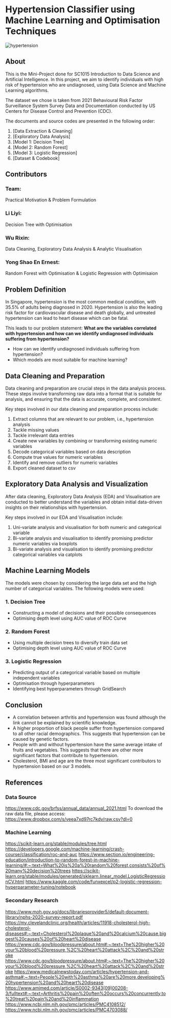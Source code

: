 # Hypertension Classifier using Machine Learning and Optimisation Techniques
![hypertension](https://user-images.githubusercontent.com/88404898/233834788-46a0b9cb-908b-4b1c-b60d-36fa5b22f859.png)
## About
This is the Mini-Project done for SC1015 Introduction to Data Science and Artificial Intelligence. In this project, we aim to identify individuals with high risk of hypertension who are undiagnosed, using Data Science and Machine Learning algorithms. 

The dataset we chose is taken from 2021 Behavioural Risk Factor Surveillance System Survey Data and Documentation conducted by US Centers for Disease Control and Prevention (CDC).

The documents and source codes are presented in the following order:
1. [Data Extraction & Cleaning]
2. [Exploratory Data Analysis]
3. [Model 1: Decision Tree]
4. [Model 2: Random Forest]
5. [Model 3: Logistic Regression]
6. [Dataset & Codebook]

## Contributors
### Team:
Practical Motivation & Problem Formulation
### Li Liyi:
Decision Tree with Optimisation
### Wu Rixin:
Data Cleaning, Exploratory Data Analysis & Analytic Visualisation
### Yong Shao En Ernest:
Random Forest with Optimisation & Logistic Regression with Optimisaion

## Problem Definition
In Singapore, hypertension is the most common medical condition, with 35.5% of adults being diagnosed in 2020. Hypertension is also the leading risk factor for cardiovascular disease and death globally, and untreated hypertension can lead to heart disease which can be fatal. 

This leads to our problem statement: 
<b>What are the variables correlated with hypertension and how can we identify undiagnosed individuals suffering from hypertension?</b>
- How can we identify undiagnosed individuals suffering from hypertension?
- Which models are most suitable for machine learning?

## Data Cleaning and Preparation
<p>Data cleaning and preparation are crucial steps in the data analysis process. These steps involve transforming raw data into a format that is suitable for analysis, and ensuring that the data is accurate, complete, and consistent. </p>

Key steps involved in our data cleaning and preparation process include:
1. Extract columns that are relevant to our problem, i.e., hypertension analysis
2. Tackle missing values
3. Tackle irrelevant data entries
4. Create new variables by combining or transforming existing numeric variables
5. Decode categorical variables based on data description
6. Compute true values for numeric variables
7. Identify and remove outliers for numeric variables
8. Export cleaned dataset to csv

## Exploratory Data Analysis and Visualization
After data cleaning, Exploratory Data Analysis (EDA) and Visualisation are conducted to better understand the variables and obtain initial data-driven insights on their relationships with hypertension.

Key steps involved in our EDA and Visualisation include:
1. Uni-variate analysis and visualisation for both numeric and categorical variable
2. Bi-variate analysis and visualisation to identify promising predictor numeric variables via boxplots
3. Bi-variate analysis and visualisation to identify promising predictor categorical variables via catplots

## Machine Learning Models
The models were chosen by considering the large data set and the high number of categorical variables. The following models were used:

### 1. Decision Tree
- Constructing a model of decisions and their possible consequences
- Optimising depth level using AUC value of ROC Curve

### 2. Random Forest
- Using multiple decision trees to diversify train data set 
- Optimising depth level using AUC value of ROC Curve

### 3. Logistic Regression
- Predicting output of a categorical variable based on multiple independent variables
- Optimisation through hyperparameters
- Identifying best hyperparameters through GridSearch

## Conclusion
- A correlation between arthritis and hypertension was found although the link cannot be explained by scientific knowledge.
- A higher proportion of black people suffer from hypertension compared to all other racial demographics. This suggests that hypertension can be caused by genetic factors.
- People with and without hypertension have the same average intake of fruits and vegetables. This suggests that there are other more significant factors that contribute to hypertension.
- Cholesterol, BMI and age are the three most significant contributors to hypertension based on our 3 models. 

## References

### Data Source
https://www.cdc.gov/brfss/annual_data/annual_2021.html
To download the raw data file, please access: https://www.dropbox.com/s/veea7xd97rc7kdv/raw.csv?dl=0

### Machine Learning
https://scikit-learn.org/stable/modules/tree.html
https://developers.google.com/machine-learning/crash-course/classification/roc-and-auc
https://www.section.io/engineering-education/introduction-to-random-forest-in-machine-learning/#:~:text=What%20is%20a%20random%20forest,consists%20of%20many%20decision%20trees
https://scikit-learn.org/stable/modules/generated/sklearn.linear_model.LogisticRegressionCV.html
https://www.kaggle.com/code/funxexcel/p2-logistic-regression-hyperparameter-tuning/notebook

### Secondary Research
https://www.moh.gov.sg/docs/librariesprovider5/default-document-library/nphs-2020-survey-report.pdf
https://my.clevelandclinic.org/health/articles/11918-cholesterol-high-cholesterol-diseases#:~:text=Cholesterol%20plaque%20and%20calcium%20cause,biggest%20causes%20of%20heart%20disease
https://www.cdc.gov/bloodpressure/about.htm#:~:text=The%20higher%20your%20blood%20pressure,%2C%20heart%20attack%2C%20and%20stroke
https://www.cdc.gov/bloodpressure/about.htm#:~:text=The%20higher%20your%20blood%20pressure,%2C%20heart%20attack%2C%20and%20stroke
https://www.medicalnewstoday.com/articles/hypertension-and-asthma#:~:text=People%20with%20asthma%20are%20more,developing%20hypertension%20and%20heart%20disease
https://www.amjmed.com/article/S0002-9343(09)00208-3/fulltext#:~:text=Arthritis%20pain%20often%20occurs%20concurrently,to%20treat%20pain%20and%20inflammation
https://www.ncbi.nlm.nih.gov/pmc/articles/PMC4108512/
https://www.ncbi.nlm.nih.gov/pmc/articles/PMC4703088/
